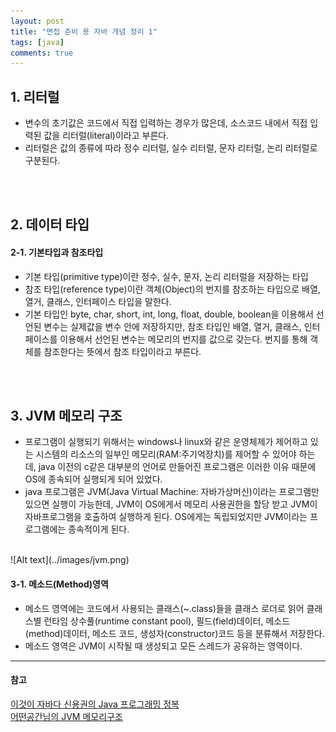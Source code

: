 ```yaml
---
layout: post
title: "면접 준비 용 자바 개념 정리 1"
tags: [java]
comments: true
---
```


## 1. 리터럴
- 변수의 초기값은 코드에서 직접 입력하는 경우가 많은데, 소스코드 내에서 직접 입력된 값을 리터럴(literal)이라고 부른다. 
- 리터럴은 값의 종류에 따라 정수 리터럴, 실수 리터럴, 문자 리터럴, 논리 리터럴로 구분된다.

<br><br>

## 2. 데이터 타입  
#### 2-1. 기본타입과 참조타입
- 기본 타입(primitive type)이란 정수, 실수, 문자, 논리 리터럴을 저장하는 타입
- 참조 타입(reference type)이란 객체(Object)의 번지를 참조하는 타입으로 배열, 열거, 클래스, 인터페이스 타입을 말한다.
- 기본 타입인 byte, char, short, int, long, float, double, boolean을 이용해서 선언된 변수는 실제값을 변수 안에 저장하지만, 참조 타입인 배열, 열거, 클래스, 인터페이스를 이용해서 선언된 변수는 메모리의 번지를 값으로 갖는다. 번지를 통해 객체를 참조한다는 뜻에서 참조 타입이라고 부른다.  

<br><br>

## 3. JVM 메모리 구조
- 프로그램이 실행되기 위해서는 windows나 linux와 같은 운영체제가 제어하고 있는 시스템의 리소스의 일부인 메모리(RAM:주기억장치)를 제어할 수 있어야 하는데, java 이전의 c같은 대부분의 언어로 만들어진 프로그램은 이러한 이유 때문에 OS에 종속되어 실행되게 되어 있었다.
- java 프로그램은 JVM(Java Virtual Machine: 자바가상머신)이라는 프로그램만 있으면 실행이 가능한데, JVM이 OS에게서 메모리 사용권한을 할당 받고 JVM이 자바프로그램을 호출하여 실행하게 된다. OS에게는 독립되었지만 JVM이라는 프로그램에는 종속적이게 된다.
<br>
![Alt text](../images/jvm.png)


#### 3-1. 메소드(Method)영역
- 메소드 영역에는 코드에서 사용되는 클래스(~.class)들을 클래스 로더로 읽어 클래스별 런타임 상수풀(runtime constant pool), 필드(field)데이터, 메소드(method)데이터, 메소드 코드, 생성자(constructor)코드 등을 분류해서 저장한다.
- 메소드 영역은 JVM이 시작될 때 생성되고 모든 스레드가 공유하는 영역이다.



---
#### 참고
[이것이 자바다 신용권의 Java 프로그래밍 정복]() <br>
[어떤공간님의 JVM 메모리구조](http://huelet.tistory.com/entry/JVM-%EB%A9%94%EB%AA%A8%EB%A6%AC%EA%B5%AC%EC%A1%B0) <br>
